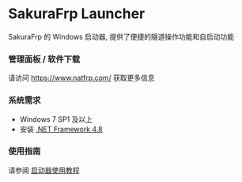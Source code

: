 # SakuraFrp Launcher
SakuraFrp 的 Windows 启动器, 提供了便捷的隧道操作功能和自启动功能

### 管理面板 / 软件下载

请访问 https://www.natfrp.com/ 获取更多信息

### 系统需求

 - Windows 7 SP1 及以上
 - 安装 [.NET Framework 4.8](https://dotnet.microsoft.com/download/dotnet-framework/net48)

### 使用指南

请参阅 [启动器使用教程](https://doc.natfrp.com/#/launcher/usage)
